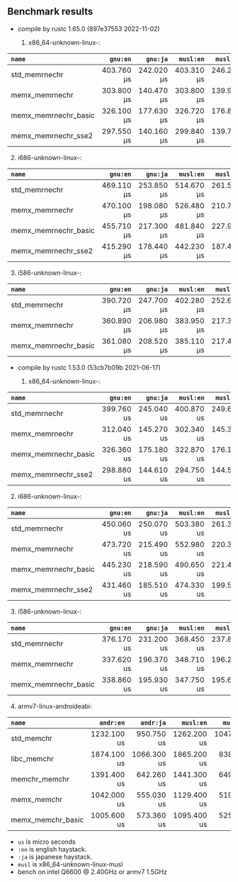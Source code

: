 ## Benchmark results

- compile by rustc 1.65.0 (897e37553 2022-11-02)

  1. x86_64-unknown-linux-:

|         `name`          |  `gnu:en`   |  `gnu:ja`   |  `musl:en`  |  `musl:ja`  |
|:------------------------|------------:|------------:|------------:|------------:|
| std_memrnechr           |  403.760 µs |  242.020 µs |  403.310 µs |  246.210 µs |
| memx_memrnechr          |  303.800 µs |  140.470 µs |  303.800 µs |  139.940 µs |
| memx_memrnechr_basic    |  326.100 µs |  177.630 µs |  326.720 µs |  176.820 µs |
| memx_memrnechr_sse2     |  297.550 µs |  140.160 µs |  299.840 µs |  139.710 µs |

  2. i686-unknown-linux-:

|         `name`          |  `gnu:en`   |  `gnu:ja`   |  `musl:en`  |  `musl:ja`  |
|:------------------------|------------:|------------:|------------:|------------:|
| std_memrnechr           |  469.110 µs |  253.850 µs |  514.670 µs |  261.590 µs |
| memx_memrnechr          |  470.100 µs |  198.080 µs |  526.480 µs |  210.780 µs |
| memx_memrnechr_basic    |  455.710 µs |  217.300 µs |  481.840 µs |  227.930 µs |
| memx_memrnechr_sse2     |  415.290 µs |  178.440 µs |  442.230 µs |  187.430 µs |

  3. i586-unknown-linux-:

|         `name`          |  `gnu:en`   |  `gnu:ja`   |  `musl:en`  |  `musl:ja`  |
|:------------------------|------------:|------------:|------------:|------------:|
| std_memrnechr           |  390.720 µs |  247.700 µs |  402.280 µs |  252.600 µs |
| memx_memrnechr          |  360.890 µs |  206.980 µs |  383.950 µs |  217.300 µs |
| memx_memrnechr_basic    |  361.080 µs |  208.520 µs |  385.110 µs |  217.480 µs |


- compile by rustc 1.53.0 (53cb7b09b 2021-06-17)

  1. x86_64-unknown-linux-:

|         `name`          |  `gnu:en`   |  `gnu:ja`   |  `musl:en`  |  `musl:ja`  |
|:------------------------|------------:|------------:|------------:|------------:|
| std_memrnechr           |  399.760 us |  245.040 us |  400.870 us |  249.640 us |
| memx_memrnechr          |  312.040 us |  145.270 us |  302.340 us |  145.330 us |
| memx_memrnechr_basic    |  326.360 us |  175.180 us |  322.870 us |  176.190 us |
| memx_memrnechr_sse2     |  298.880 us |  144.610 us |  294.750 us |  144.580 us |

  2. i686-unknown-linux-:

|         `name`          |  `gnu:en`   |  `gnu:ja`   |  `musl:en`  |  `musl:ja`  |
|:------------------------|------------:|------------:|------------:|------------:|
| std_memrnechr           |  450.060 us |  250.070 us |  503.380 us |  261.390 us |
| memx_memrnechr          |  473.720 us |  215.490 us |  552.980 us |  220.340 us |
| memx_memrnechr_basic    |  445.230 us |  218.590 us |  490.650 us |  221.440 us |
| memx_memrnechr_sse2     |  431.460 us |  185.510 us |  474.330 us |  199.520 us |

  3. i586-unknown-linux-:

|         `name`          |  `gnu:en`   |  `gnu:ja`   |  `musl:en`  |  `musl:ja`  |
|:------------------------|------------:|------------:|------------:|------------:|
| std_memrnechr           |  376.170 us |  231.200 us |  368.450 us |  237.870 us |
| memx_memrnechr          |  337.620 us |  196.370 us |  348.710 us |  196.230 us |
| memx_memrnechr_basic    |  338.860 us |  195.930 us |  347.750 us |  195.600 us |

  4. armv7-linux-androideabi:

|         `name`          |  `andr:en`  |  `andr:ja`  |  `musl:en`  |  `musl:ja`  |
|:------------------------|------------:|------------:|------------:|------------:|
| std_memchr              | 1232.100 us |  950.750 us | 1262.200 us | 1047.500 us |
| libc_memchr             | 1874.100 us | 1066.300 us | 1865.200 us |  838.210 us |
| memchr_memchr           | 1391.400 us |  642.260 us | 1441.300 us |  649.600 us |
| memx_memchr             | 1042.000 us |  555.030 us | 1129.400 us |  519.740 us |
| memx_memchr_basic       | 1005.600 us |  573.360 us | 1095.400 us |  525.020 us |

- `us` is micro seconds
- `:en` is english haystack.
- `:ja` is japanese haystack.
- `musl` is x86_64-unknown-linux-musl
- bench on intel Q6600 @ 2.40GHz or armv7 1.5GHz

